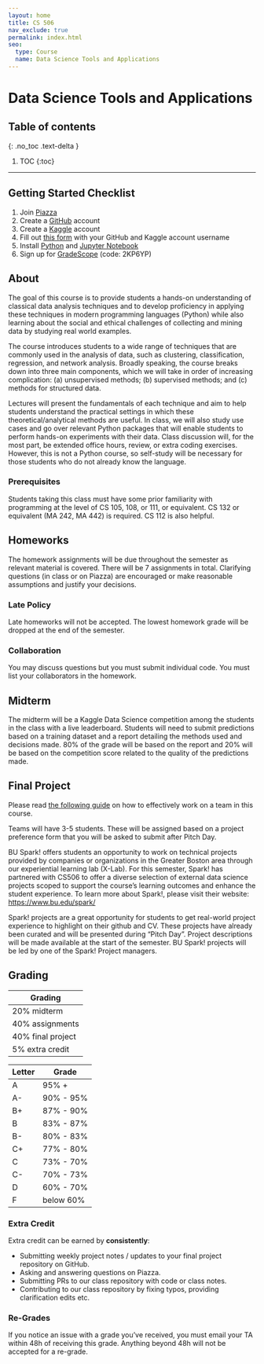 ```yaml
---
layout: home
title: CS 506
nav_exclude: true
permalink: index.html
seo:
  type: Course
  name: Data Science Tools and Applications
---
```


# Data Science Tools and Applications

## Table of contents
{: .no_toc .text-delta }

1. TOC
{:toc}

---

## Getting Started Checklist

1. Join [Piazza](https://piazza.com/bu/fall2022/cs506)
2. Create a [GitHub](https://github.com/) account
3. Create a [Kaggle](https://www.kaggle.com/) account
4. Fill out [this form](https://forms.gle/AJBhELka14MjnNwv8) with your GitHub and Kaggle account username
5. Install [Python](https://www.python.org/about/gettingstarted/) and [Jupyter Notebook](https://jupyter.org/install)
6. Sign up for [GradeScope](https://www.gradescope.com/courses/420507) (code: 2KP6YP)

## About

The goal of this course is to provide students a hands-on understanding of classical data analysis techniques and to develop proficiency in applying these techniques in modern programming languages (Python) while also learning about the social and ethical challenges of collecting and mining data by studying real world examples.

The course introduces students to a wide range of techniques that are commonly used in the analysis of data, such as clustering, classification, regression, and network analysis. Broadly speaking, the course breaks down into three main components, which we will take in order of increasing complication: (a) unsupervised methods; (b) supervised methods; and (c) methods for structured data.

Lectures will present the fundamentals of each technique and aim to help students understand the practical settings in which these theoretical/analytical methods are useful. In class, we will also study use cases and go over relevant Python packages that will enable students to perform hands-on experiments with their data. Class discussion will, for the most part, be extended office hours, review, or extra coding exercises. However, this is not a Python course, so self-study will be necessary for those students who do not already know the language.

### Prerequisites

Students taking this class must have some prior familiarity with programming at the level of CS 105, 108, or 111, or equivalent. CS 132 or equivalent (MA 242, MA 442) is required. CS 112 is also helpful.

## Homeworks

The homework assignments will be due throughout the semester as relevant material is covered. There will be 7 assignments in total. Clarifying questions (in class or on Piazza) are encouraged or make reasonable assumptions and justify your decisions.

### Late Policy

Late homeworks will not be accepted. The lowest homework grade will be dropped at the end of the semester.

### Collaboration

You may discuss questions but you must submit individual code. You must list your collaborators in the homework.

## Midterm

The midterm will be a Kaggle Data Science competition among the students in the class with a live leaderboard. Students will need to submit predictions based on a training dataset and a report detailing the methods used and decisions made. 80% of the grade will be based on the report and 20% will be based on the competition score related to the quality of the predictions made.

## Final Project

Please read [the following guide](https://docs.google.com/document/d/1Cg8O-tY58vciQ_TYi1MpPFZ730fU_YyTs6GBZ0SMAj4) on how to effectively work on a team in this course.

Teams will have 3-5 students. These will be assigned based on a project preference form that you will be asked to submit after Pitch Day.

BU Spark! offers students an opportunity to work on technical projects provided by companies or organizations in the Greater Boston area through our experiential learning lab (X-Lab). For this semester, Spark! has partnered with CS506 to offer a diverse selection of external data science projects scoped to support the course’s learning outcomes and enhance the student experience. To learn more about Spark!, please visit their website: https://www.bu.edu/spark/ 

Spark! projects are a great opportunity for students to get real-world project experience to highlight on their github and CV. These projects have already been curated and will be presented during “Pitch Day”. Project descriptions will be made available at the start of the semester. BU Spark! projects will be led by one of the Spark! Project managers.

## Grading

|      Grading      |
|-------------------|
| 20% midterm       |
| 40% assignments   |
| 40% final project |
| 5% extra credit   |

| Letter | Grade  |
|----|------------|
| A  |  95% +     |
| A- |  90% - 95% |
| B+ |  87% - 90% |
| B  |  83% - 87% |
| B- |  80% - 83% |
| C+ |  77% - 80% |
| C  |  73% - 70% |
| C- |  70% - 73% |
| D  |  60% - 70% |
| F  |  below 60% |

### Extra Credit

Extra credit can be earned by **consistently**:

- Submitting weekly project notes / updates to your final project repository on GitHub.
- Asking and answering questions on Piazza.
- Submitting PRs to our class repository with code or class notes.
- Contributing to our class repository by fixing typos, providing clarification edits etc.

### Re-Grades

If you notice an issue with a grade you’ve received, you must email your TA within 48h of receiving this grade. Anything beyond 48h will not be accepted for a re-grade.
